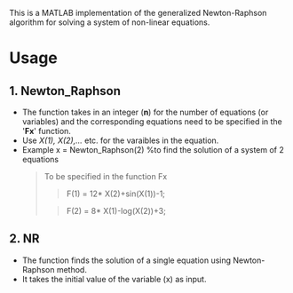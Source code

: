 This is a MATLAB implementation of the generalized Newton-Raphson algorithm for solving a system of non-linear equations.

# Usage
## 1. Newton_Raphson
* The function takes in an integer (**n**) for the number of equations (or variables) and the corresponding equations need to be specified in the '**Fx**' function.
* Use *X(1), X(2),...* etc. for the varaibles in the equation.
* Example
    x = Newton_Raphson(2) %to find the solution of a system of 2 equations
    >To be specified in the function Fx
    >
    >> F(1) = 12* X(2)+sin(X(1))-1;
    >
    >> F(2) = 8* X(1)-log(X(2))+3;

## 2. NR
* The function finds the solution of a single equation using Newton-Raphson method.
* It takes the initial value of the variable (x) as input.
